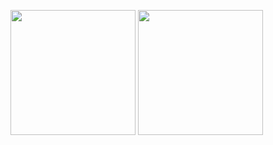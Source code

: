 <p>
<img height=200 src="https://github-readme-stats.vercel.app/api?username=Atm4x&theme=aura_dark&locale=en"/>
<img height=200 src="https://github-readme-stats.vercel.app/api/top-langs/?username=Atm4x&theme=aura_dark&layout=compact&locale=en"/>
</p>
